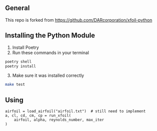 
General
-------
This repo is forked from https://github.com/DARcorporation/xfoil-python

Installing the Python Module
-----------------------------------------
1. Install Poetry
2. Run these commands in your terminal
```bash
poetry shell
poetry install
```
3. Make sure it was installed correctly
```bash
make test
```

Using
-----------------------------------------
```pycon
airfoil = load_airfoil("airfoil.txt")  # still need to implement
a, cl, cd, cm, cp = run_xfoil(
    airfoil, alpha, reynolds_number, max_iter
)
```
